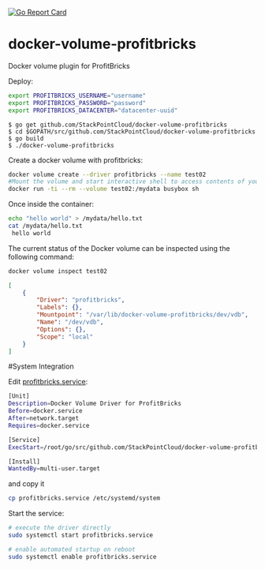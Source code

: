 [![Go Report Card](https://goreportcard.com/badge/github.com/vieux/docker-volume-sshfs)](https://goreportcard.com/badge/github.com/stackpointcloud/docker-volume-profitbricks)

# docker-volume-profitbricks
Docker volume plugin for ProfitBricks


Deploy:

```bash
export PROFITBRICKS_USERNAME="username"
export PROFITBRICKS_PASSWORD="password"
export PROFITBRICKS_DATACENTER="datacenter-uuid"

```
```
$ go get github.com/StackPointCloud/docker-volume-profitbricks
$ cd $GOPATH/src/github.com/StackPointCloud/docker-volume-profitbricks
$ go build
$ ./docker-volume-profitbricks

```

Create a docker volume with profitbricks:
```bash
docker volume create --driver profitbricks --name test02
#Mount the volume and start interactive shell to access contents of your ProfitBricks volume from within a container
docker run -ti --rm --volume test02:/mydata busybox sh
```

Once inside the container:
```bash
echo "hello world" > /mydata/hello.txt
cat /mydata/hello.txt
 hello world
```

The current status of the Docker volume can be inspected using the following command:
```bash
docker volume inspect test02
```
```json
[
    {
        "Driver": "profitbricks",
        "Labels": {},
        "Mountpoint": "/var/lib/docker-volume-profitbricks/dev/vdb",
        "Name": "/dev/vdb",
        "Options": {},
        "Scope": "local"
    }
]
```

#System Integration

Edit [profitbricks.service](profitbricks.service):
```bash
[Unit]
Description=Docker Volume Driver for ProfitBricks
Before=docker.service
After=network.target
Requires=docker.service

[Service]
ExecStart=/root/go/src/github.com/StackPointCloud/docker-volume-profitbricks/docker-volume-profitbricks -d [datacenter_uuid] -u [profitbricks_username] -p [profitbricks_password]

[Install]
WantedBy=multi-user.target
```

and copy it 
```bash
cp profitbricks.service /etc/systemd/system
```

Start the service:
```bash
# execute the driver directly
sudo systemctl start profitbricks.service

# enable automated startup on reboot
sudo systemctl enable profitbricks.service
```